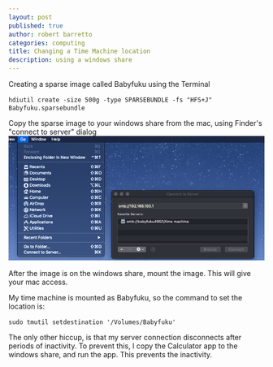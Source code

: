 ```yaml
---
layout: post
published: true
author: robert barretto
categories: computing
title: Changing a Time Machine location
description: using a windows share
---
```


Creating a sparse image called Babyfuku using the Terminal
``` 
hdiutil create -size 500g -type SPARSEBUNDLE -fs "HFS+J" Babyfuku.sparsebundle
```

Copy the sparse image to your windows share from the mac, using Finder's "connect to server" dialog
![finder dialog](/img/posts/2019-01-26-time-machine-location_y7mmbi.png)

After the image is on the windows share, mount the image.  This will give your mac access.

My time machine is mounted as Babyfuku, so the command to set the location is:
```
sudo tmutil setdestination '/Volumes/Babyfuku'
```

The only other hiccup, is that my server connection disconnects after periods of inactivity.  To prevent this, I copy the Calculator app to the windows share, and run the app.  This prevents the inactivity.
